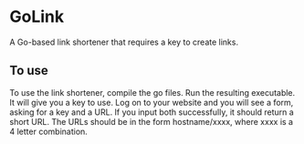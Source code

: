 # GoLink
A Go-based link shortener that requires a key to create links.

## To use
To use the link shortener, compile the go files. Run the resulting executable. It will give you a key to use. Log on to your website and you will see a form, asking for a key and a URL. If you input both successfully, it should return a short URL. The URLs should be in the form hostname/xxxx, where xxxx is a 4 letter combination.
